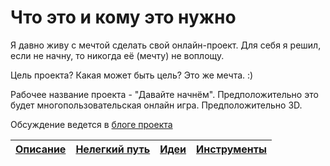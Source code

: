 # Что это и кому это нужно #
Я давно живу с мечтой сделать свой онлайн-проект.
Для себя я решил, если не начну, то никогда её (мечту) не воплощу.

Цель проекта? Какая может быть цель? Это же мечта. :)

Рабочее название проекта - "Давайте начнём".
Предположительно это будет многопользовательская онлайн игра.
Предположительно 3D.

Обсуждение ведется в [блоге проекта](http://letsstartgame.blogspot.com/)

| [Описание](MainPage.md) | [Нелегкий путь](Roadmap.md) | [Идеи](Ideas.md) | [Инструменты](Instruments.md) |
|:--------------------------------|:----------------------------------------|:---------------------|:-----------------------------------------|